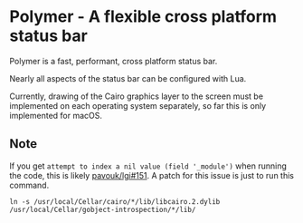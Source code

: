 # Polymer - A flexible cross platform status bar

Polymer is a fast, performant, cross platform status bar.

Nearly all aspects of the status bar can be configured with Lua.

Currently, drawing of the Cairo graphics layer to the screen must be implemented on
each operating system separately, so far this is only implemented for macOS.

## Note

If you get `attempt to index a nil value (field '_module')` when running the code, this is likely
[pavouk/lgi#151](https://github.com/pavouk/lgi/issues/151).  A patch for this issue is just to run
this command.

`ln -s /usr/local/Cellar/cairo/*/lib/libcairo.2.dylib /usr/local/Cellar/gobject-introspection/*/lib/`